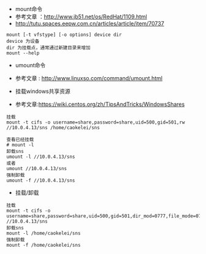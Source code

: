 
- mount命令
- 参考文章 ：http://www.jb51.net/os/RedHat/1109.html
- http://tutu.spaces.eepw.com.cn/articles/article/item/70737
```
mount [-t vfstype] [-o options] device dir
device 为设备
dir 为挂载点，通常通过新建目录来增加
mount --help
```

- umount命令
- 参考文章 : http://www.linuxso.com/command/umount.html

- 挂载windows共享资源
- 参考文章:https://wiki.centos.org/zh/TipsAndTricks/WindowsShares
```
挂载
mount -t cifs -o username=share,password=share,uid=500,gid=501,rw //10.0.4.13/sns /home/caokelei/sns

查看已经挂载
# mount -l 
卸载sns
umount -l //10.0.4.13/sns
或者
umount //10.0.4.13/sns
强制卸载
umount -f //10.0.4.13/sns
```

* 挂载/卸载
```
挂载
mount -t cifs -o username=share,password=share,uid=500,gid=501,dir_mod=0777,file_mode=0777 //10.0.4.13/sns
卸载sns
mount -l /home/caokelei/sns
强制卸载
mount -f /home/caokelei/sns
```